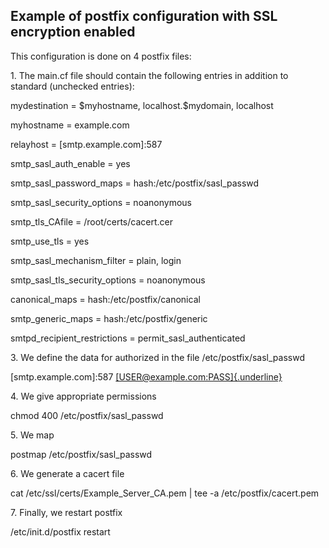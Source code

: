 Example of postfix configuration with SSL encryption enabled
------------------------------------------------------------

This configuration is done on 4 postfix files:

1\.  The main.cf file should contain the following entries in addition to
  standard (unchecked entries):
  
  mydestination = \$myhostname, localhost.\$mydomain, localhost
  
  myhostname = example.com
  
  relayhost = \[smtp.example.com\]:587
  
  smtp\_sasl\_auth\_enable = yes
  
  smtp\_sasl\_password\_maps = hash:/etc/postfix/sasl\_passwd
  
  smtp\_sasl\_security\_options = noanonymous
  
  smtp\_tls\_CAfile = /root/certs/cacert.cer
  
  smtp\_use\_tls = yes
  
  smtp\_sasl\_mechanism\_filter = plain, login
  
  smtp\_sasl\_tls\_security\_options = noanonymous
  
  canonical\_maps = hash:/etc/postfix/canonical
  
  smtp\_generic\_maps = hash:/etc/postfix/generic
  
  smtpd\_recipient\_restrictions = permit\_sasl\_authenticated
 
3\. We define the data for authorized in the file 
  /etc/postfix/sasl\_passwd

  \[smtp.example.com\]:587
  [[USER\@example.com:PASS]{.underline}](mailto:USER@example.com:PASS)

4\. We give appropriate permissions

  chmod 400 /etc/postfix/sasl\_passwd

5\. We map 
  
  postmap /etc/postfix/sasl\_passwd

6\. We generate a cacert file

  cat /etc/ssl/certs/Example\_Server\_CA.pem \| tee -a
  /etc/postfix/cacert.pem

7\. Finally, we restart postfix

  /etc/init.d/postfix restart
